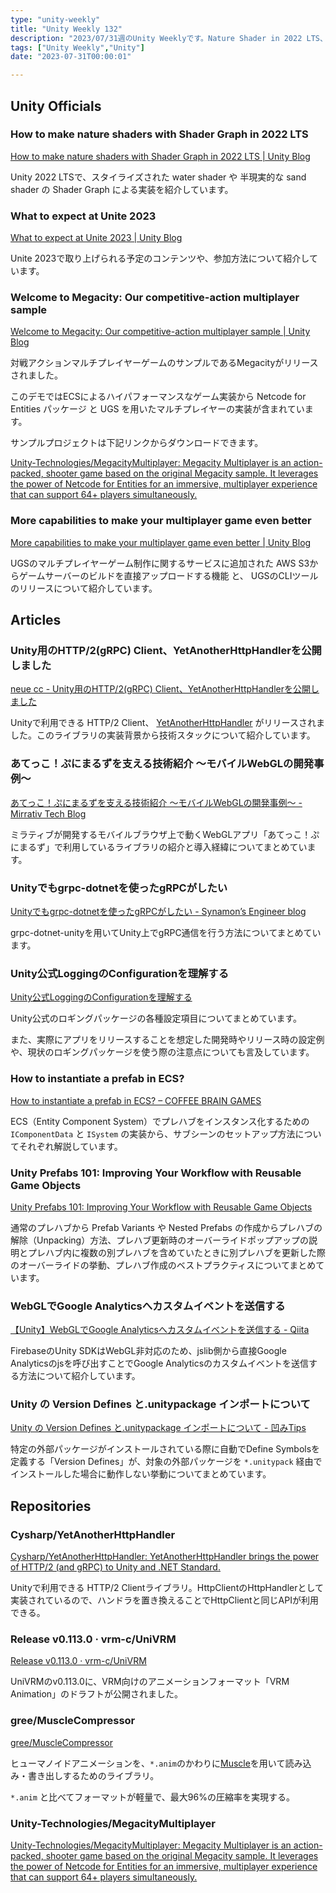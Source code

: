 ```yaml
---
type: "unity-weekly"
title: "Unity Weekly 132"
description: "2023/07/31週のUnity Weeklyです。Nature Shader in 2022 LTS、Unite 2023、Megacity multiplayer sample、YetAnotherHttpHandlerなどについて取り上げています。"
tags: ["Unity Weekly","Unity"]
date: "2023-07-31T00:00:01"

---
```


## Unity Officials

### How to make nature shaders with Shader Graph in 2022 LTS

[How to make nature shaders with Shader Graph in 2022 LTS | Unity Blog](https://blog.unity.com/engine-platform/nature-shaders-with-shader-graph-in-2022-lts)

Unity 2022 LTSで、スタイライズされた water shader や 半現実的な sand shader の Shader Graph による実装を紹介しています。

### What to expect at Unite 2023

[What to expect at Unite 2023 | Unity Blog](https://blog.unity.com/news/what-to-expect-at-unite-2023)

Unite 2023で取り上げられる予定のコンテンツや、参加方法について紹介しています。

### Welcome to Megacity: Our competitive-action multiplayer sample

[Welcome to Megacity: Our competitive-action multiplayer sample | Unity Blog](https://blog.unity.com/games/megacity-competitive-action-multiplayer-sample-game)

対戦アクションマルチプレイヤーゲームのサンプルであるMegacityがリリースされました。

このデモではECSによるハイパフォーマンスなゲーム実装から Netcode for Entities パッケージ と UGS を用いたマルチプレイヤーの実装が含まれています。

サンプルプロジェクトは下記リンクからダウンロードできます。

[Unity-Technologies/MegacityMultiplayer: Megacity Multiplayer is an action-packed, shooter game based on the original Megacity sample. It leverages the power of Netcode for Entities for an immersive, multiplayer experience that can support 64+ players simultaneously.](https://github.com/Unity-Technologies/MegacityMultiplayer)

### More capabilities to make your multiplayer game even better

[More capabilities to make your multiplayer game even better | Unity Blog](https://blog.unity.com/games/more-multiplayer-capabilities-for-games)

UGSのマルチプレイヤーゲーム制作に関するサービスに追加された AWS S3からゲームサーバーのビルドを直接アップロードする機能 と、 UGSのCLIツールのリリースについて紹介しています。

## Articles

### Unity用のHTTP/2(gRPC) Client、YetAnotherHttpHandlerを公開しました

[neue cc - Unity用のHTTP/2(gRPC) Client、YetAnotherHttpHandlerを公開しました](https://neue.cc/2023/07/28_yetanotherhttphandler.html)

Unityで利用できる HTTP/2 Client、 [YetAnotherHttpHandler](https://github.com/Cysharp/YetAnotherHttpHandler) がリリースされました。このライブラリの実装背景から技術スタックについて紹介しています。

### あてっこ！ぷにまるずを支える技術紹介 〜モバイルWebGLの開発事例〜

[あてっこ！ぷにまるずを支える技術紹介 〜モバイルWebGLの開発事例〜 - Mirrativ Tech Blog](https://tech.mirrativ.stream/entry/2023/07/26/160551?utm_source=feed)

ミラティブが開発するモバイルブラウザ上で動くWebGLアプリ「あてっこ！ぷにまるず」で利用しているライブラリの紹介と導入経緯についてまとめています。

### Unityでもgrpc-dotnetを使ったgRPCがしたい

[Unityでもgrpc-dotnetを使ったgRPCがしたい - Synamon’s Engineer blog](https://synamon.hatenablog.com/entry/grpc-dotnet-unity)

grpc-dotnet-unityを用いてUnity上でgRPC通信を行う方法についてまとめています。

### Unity公式LoggingのConfigurationを理解する

[Unity公式LoggingのConfigurationを理解する](https://zenn.dev/mochineko/articles/143f7f01de7694)

Unity公式のロギングパッケージの各種設定項目についてまとめています。

また、実際にアプリをリリースすることを想定した開発時やリリース時の設定例や、現状のロギングパッケージを使う際の注意点についても言及しています。

### How to instantiate a prefab in ECS?

[How to instantiate a prefab in ECS? – COFFEE BRAIN GAMES](https://coffeebraingames.wordpress.com/2023/07/28/how-to-instantiate-a-prefab-in-ecs/)

ECS（Entity Component System）でプレハブをインスタンス化するための `IComponentData` と `ISystem` の実装から、サブシーンのセットアップ方法についてそれぞれ解説しています。

### Unity Prefabs 101: Improving Your Workflow with Reusable Game Objects

[Unity Prefabs 101: Improving Your Workflow with Reusable Game Objects](https://blog.gladiogames.com/all-posts/unity-prefabs-101-improving-your-workflow-with-reusable-game-objects?)

通常のプレハブから Prefab Variants や Nested Prefabs の作成からプレハブの解除（Unpacking）方法、プレハブ更新時のオーバーライドポップアップの説明とプレハブ内に複数の別プレハブを含めていたときに別プレハブを更新した際のオーバーライドの挙動、プレハブ作成のベストプラクティスについてまとめています。

### WebGLでGoogle Analyticsへカスタムイベントを送信する

[【Unity】WebGLでGoogle Analyticsへカスタムイベントを送信する - Qiita](https://qiita.com/kazuki_kuriyama/items/c1a7e4839fadc0c8c9d6)

FirebaseのUnity SDKはWebGL非対応のため、jslib側から直接Google Analyticsのjsを呼び出すことでGoogle Analyticsのカスタムイベントを送信する方法について紹介しています。

### Unity の Version Defines と.unitypackage インポートについて

[Unity の Version Defines と.unitypackage インポートについて - 凹みTips](https://tips.hecomi.com/entry/2023/07/30/191152)

特定の外部パッケージがインストールされている際に自動でDefine Symbolsを定義する「Version Defines」が、対象の外部パッケージを `*.unitypack` 経由でインストールした場合に動作しない挙動についてまとめています。

## Repositories

### Cysharp/YetAnotherHttpHandler

[Cysharp/YetAnotherHttpHandler: YetAnotherHttpHandler brings the power of HTTP/2 (and gRPC) to Unity and .NET Standard.](https://github.com/Cysharp/YetAnotherHttpHandler)

Unityで利用できる HTTP/2 Clientライブラリ。HttpClientのHttpHandlerとして実装されているので、ハンドラを置き換えることでHttpClientと同じAPIが利用できる。

### Release v0.113.0 · vrm-c/UniVRM

[Release v0.113.0 · vrm-c/UniVRM](https://github.com/vrm-c/UniVRM/releases/tag/v0.113.0)

UniVRMのv0.113.0に、VRM向けのアニメーションフォーマット「VRM Animation」のドラフトが公開されました。

### gree/MuscleCompressor

[gree/MuscleCompressor](https://github.com/gree/MuscleCompressor)

ヒューマノイドアニメーションを、`*.anim`のかわりに[Muscle](https://docs.unity3d.com/2021.3/Documentation/Manual/MuscleDefinitions.html)を用いて読み込み・書き出しするためのライブラリ。

`*.anim` と比べてフォーマットが軽量で、最大96%の圧縮率を実現する。



### Unity-Technologies/MegacityMultiplayer

[Unity-Technologies/MegacityMultiplayer: Megacity Multiplayer is an action-packed, shooter game based on the original Megacity sample. It leverages the power of Netcode for Entities for an immersive, multiplayer experience that can support 64+ players simultaneously.](https://github.com/Unity-Technologies/MegacityMultiplayer)